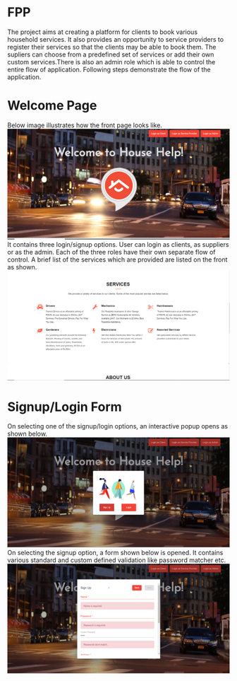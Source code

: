 # FPP
The project aims at creating a platform for clients to book various household services. It also provides an opportunity to service providers to
register their services so that the clients may be able to book them. The supliers can choose from a predefined set of services or add their own
custom services.There is also an admin role which is able to control the entire flow of application. Following steps demonstrate the flow of the application.
# Welcome Page
Below image illustrates how the front page looks like.
![welcome page](https://github.com/kaustubhkmr/FPP/blob/master/Images/frontpage1.PNG)
It contains three login/signup options. User can login as clients, as suppliers or as the admin. Each of the three roles have their own separate flow of control. A brief list of the services which are provided are listed on the front as shown.
![service list](https://github.com/kaustubhkmr/FPP/blob/master/Images/front2.png)
# Signup/Login Form
On selecting one of the signup/login options, an interactive popup opens as shown below.
![signup dialog](https://github.com/kaustubhkmr/FPP/blob/master/Images/signuporlogin.PNG)
On selecting the signup option, a form shown below is opened. It contains various standard and custom defined validation like password matcher etc.
![signup form](https://github.com/kaustubhkmr/FPP/blob/master/Images/signp.PNG)



